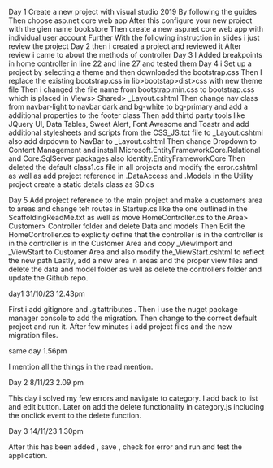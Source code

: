 Day 1
Create a new project with visual studio 2019
By following the guides
Then choose asp.net core web app
After this configure your new project with the gien name bookstore
Then create a new asp.net core web app with individual user account
Further With the following instruction in slides i just review the project
Day 2
then i created a project and reviewed it
After review i came to about the methods of controller
Day 3 
I Added breakpoints in home controller in line 22 and line 27 and tested them
Day 4 
 i Set up a project by selecting a theme  and then downloaded the bootstrap.css
 Then I replace the existing bootstrap.css in lib>bootstap>dist>css with new theme file
 Then i changed the file name from bootstrap.min.css to bootstrap.css which is placed in Views> Shared> _Layout.cshtml
 Then change nav class from navbar-light to navbar dark and bg-white to bg-primary and add a additional properties to the footer class
 Then add thirtd party tools like JQuery UI, Data Tables, Sweet Alert, Font Awesome and Toastr and add additional stylesheets and scripts from the CSS_JS.tct file to _Layout.cshtml also add drpdown to NavBar to _Layout.cshtml
 Then change Dropdown to Content Management and install Microsoft.EntityFrameworkCore.Relational and Core.SqlServer packages also Identity.EntityFrameworkCore
 Then deleted the default class1.cs file in all projects and modify the error.cshtml as well as add project reference in .DataAccess and .Models
 in the Utility project create a static detals class as SD.cs 

 Day 5
 Add project reference to the main project and make a customers area to areas and change teh routes in Startup.cs like the one outlined in the ScaffoldingReadMe.txt as well as move HomeController.cs to the Area> Customer> Controller folder and delete Data and models
 Then Edit the HomeController.cs to explicity define that the controller is in the controller is in the controller is in the Customer Area and copy _ViewImport and _ViewStart to Customer Area and also modify the_ViewStart.cshtml to reflect the new path
 Lastly, add a new area in areas and the proper view files and delete the data and model folder as well as delete the controllers folder and update the Github repo.


 day1 31/10/23 12.43pm

First i add gitignore and .gitattributes .
Then i use the nuget package manager console to add the migration.
Then change to the correct default project and run it.
After few minutes i add project files and the new migration files.

same day 1.56pm

I mention all the things in the read mention.

Day 2 8/11/23  2.09 pm

This day i solved my few errors and navigate to category.
I add back to list and edit button.
Later on add the delete functionality in category.js including the onclick event to the delete function.

Day 3 14/11/23 1.30pm 

After this has been added , save , check for error and run and test the application.
